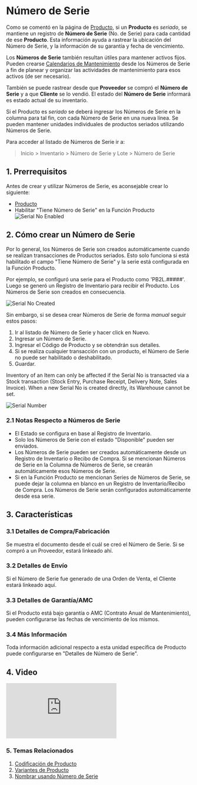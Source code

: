 <!-- add-breadcrumbs -->
# Número de Serie

Como se comentó en la página de [Producto](/docs/user/manual/en/stock/item), si un **Producto** es _seriado_, se
mantiene un registro de **Número de Serie** (No. de Serie) para cada cantidad de ese
**Producto**. Esta información ayuda a rastrear la ubicación del Número de Serie,
y la información de su garantía y fecha de vencimiento.

Los **Números de Serie** también resultan útiles para mantener activos fijos. Pueden crearse [Calendarios de Mantenimiento](/docs/user/manual/en/support/maintenance-schedule) desde los Números de Serie a fin de planear y organizar las actividades de mantenimiento para esos activos (de ser necesario).

También se puede rastrear desde que **Proveedor** se compró el **Número de Serie** y a que
**Cliente** se lo vendió. El estado del **Número de Serie** informará
es estado actual de su inventario.

Si el Producto es _seriado_ se deberá ingresar los Números de Serie en la
columna para tal fin, con cada Número de Serie en una nueva línea. 
Se pueden mantener unidades individuales de productos seriados utilizando Números de Serie.

Para acceder al listado de Números de Serie ir a:
> Inicio > Inventario > Número de Serie y Lote > Número de Serie

## 1. Prerrequisitos
Antes de crear y utilizar Números de Serie, es aconsejable crear lo siguiente:

* [Producto](/docs/user/manual/en/stock/item)
* Habilitar "Tiene Número de Serie" en la Función Producto
    ![Serial No Enabled](/docs/assets/img/stock/serial-no-enabled.png)


## 2. Cómo crear un Número de Serie
Por lo general, los Números de Serie son creados automáticamente cuando se realizan transacciones de Productos seriados. Esto solo funciona si está habilitado el campo "Tiene Número de Serie" y la serie está configurada en la Función Producto. 

Por ejemplo, se configuró una serie para el Producto como 'PB2L.#####'. Luego se generó un Registro de Inventario para recibir el Producto. Los Números de Serie son creados en consecuencia. 

![Serial No Created](/docs/assets/img/stock/serial-no-created.png)

Sin embargo, si se desea crear Números de Serie de forma _manual_ seguir estos pasos:

1. Ir al listado de Número de Serie y hacer click en Nuevo.
1. Ingresar un Número de Serie.
1. Ingresar el Código de Producto y se obtendrán sus detalles.
1. Si se realiza cualquier transacción con un producto, el Número de Serie no puede ser habilitado o deshabilitado. 
1. Guardar.

Inventory of an Item can only be affected if the Serial No is transacted via a
Stock transaction (Stock Entry, Purchase Receipt, Delivery Note, Sales
Invoice). When a new Serial No is created directly, its Warehouse cannot be
set.

<img class="screenshot" alt="Serial Number" src="{{docs_base_url}}/assets/img/stock/serial-no.png">

### 2.1 Notas Respecto a Números de Serie

* El Estado se configura en base al Registro de Inventario.
* Solo los Números de Serie con el estado "Disponible" pueden ser enviados.
* Los Números de Serie pueden ser creados automáticamente desde un Registro de Inventario o Recibo de Compra. Si se mencionan Números de Serie en la Columna de Números de Serie, se crearán automáticamente esos Números de Serie.  
* Si en la Función Producto se mencionan Series de Números de Serie, se puede dejar la columna en blanco en un Registro de Inventario/Recibo de Compra. Los Números de Serie serán configurados automáticamente desde esa serie. 

## 3. Características
### 3.1 Detalles de Compra/Fabricación
Se muestra el documento desde el cuál se creó el Número de Serie. Si se compró a un Proveedor, estará linkeado ahí. 

### 3.2 Detalles de Envío
Si el Número de Serie fue generado de una Orden de Venta, el Cliente estará linkeado aquí.

### 3.3 Detalles de Garantía/AMC
Si el Producto está bajo garantía o AMC (Contrato Anual de Mantenimiento), pueden configurarse las fechas de vencimiento de los mismos.

### 3.4 Más Información
Toda información adicional respecto a esta unidad específica de Producto puede configurarse en "Detalles de Número de Serie".

## 4. Video
<div class="embed-container">
    <iframe src="https://www.youtube.com/embed/Q4tYKYTbVek" frameborder="0" allow="autoplay; encrypted-media" allowfullscreen>
    </iframe>
</div>

### 5. Temas Relacionados
1. [Codificación de Producto](/docs/user/manual/en/stock/articles/item-codification)
1. [Variantes de Producto](/docs/user/manual/en/stock/item-variants)
1. [Nombrar usando Número de Serie](/docs/user/manual/en/stock/articles/serial-no-naming)

